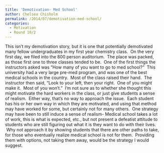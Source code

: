 ```yaml
---
title: 'Demotivation- Med School'
author: Chelsea Chisholm
permalink: /2014/07/demotivation-med-school/
categories:
  - Motivation
  - Round 10/2
---
```

This isn&#8217;t my demotivation story, but it is one that potentially demotivated many fellow undergraduates in my first year chemistry class.  On the very first day, we filed into the 800 person auditorium.  The place was packed, as those first one to three classes tended to be.  One of the first things the instructors asked was &#8220;How many of you want to go to med school?&#8221;  This university had a very large pre-med program, and was one of the best medical schools in the country.  Most of the class raised their hand.  The instructor then said, &#8220;Look to your left, then your right.  One of you might make it.  Most of you won&#8217;t.&#8221;  I&#8217;m not sure as to whether she thought this might motivate the hard workers in the class, or just give students a sense of realism.  Either way, that&#8217;s no way to approach the issue.  Each student has his or her own way in which they are motivated, and using that method may have worked for some, but certainly not for many others.  One strategy may have been to still induce a sense of realism- Medical school takes a lot of work, this is what is expected, etc., but not present a defeatist attitude to students who are still figuring out what it is they want to do with their lives.  Why not approach it by showing students that there are other paths to take, for those who eventually realize medical school is not for them.  Providing them with options, not taking them away, would be the strategy I would suggest.
